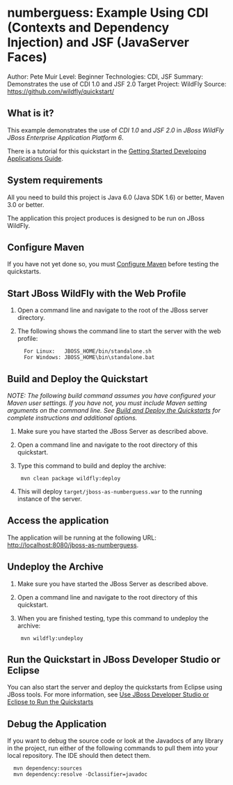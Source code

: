 numberguess: Example Using CDI (Contexts and Dependency Injection) and JSF (JavaServer Faces)
=============================================================================================
Author: Pete Muir
Level: Beginner
Technologies: CDI, JSF
Summary: Demonstrates the use of CDI 1.0 and JSF 2.0
Target Project: WildFly
Source: <https://github.com/wildfly/quickstart/>

What is it?
-----------

This example demonstrates the use of *CDI 1.0* and *JSF 2.0* in *JBoss WildFly* *JBoss Enterprise Application Platform 6*.

There is a tutorial for this quickstart in the [Getting Started Developing Applications Guide](http://www.jboss.org/jdf/quickstarts/jboss-as-quickstart/guide/NumberguessQuickstart/).

System requirements
-------------------

All you need to build this project is Java 6.0 (Java SDK 1.6) or better, Maven 3.0 or better.

The application this project produces is designed to be run on JBoss WildFly.

 
Configure Maven
---------------

If you have not yet done so, you must [Configure Maven](../README.md#mavenconfiguration) before testing the quickstarts.


Start JBoss WildFly with the Web Profile
-------------------------

1. Open a command line and navigate to the root of the JBoss server directory.
2. The following shows the command line to start the server with the web profile:

         For Linux:   JBOSS_HOME/bin/standalone.sh
         For Windows: JBOSS_HOME\bin\standalone.bat

 
Build and Deploy the Quickstart
-------------------------

_NOTE: The following build command assumes you have configured your Maven user settings. If you have not, you must include Maven setting arguments on the command line. See [Build and Deploy the Quickstarts](../README.md#buildanddeploy) for complete instructions and additional options._

1. Make sure you have started the JBoss Server as described above.
2. Open a command line and navigate to the root directory of this quickstart.
3. Type this command to build and deploy the archive:

        mvn clean package wildfly:deploy

4. This will deploy `target/jboss-as-numberguess.war` to the running instance of the server.


Access the application 
---------------------

The application will be running at the following URL: <http://localhost:8080/jboss-as-numberguess>. 


Undeploy the Archive
--------------------

1. Make sure you have started the JBoss Server as described above.
2. Open a command line and navigate to the root directory of this quickstart.
3. When you are finished testing, type this command to undeploy the archive:

        mvn wildfly:undeploy


Run the Quickstart in JBoss Developer Studio or Eclipse
-------------------------------------
You can also start the server and deploy the quickstarts from Eclipse using JBoss tools. For more information, see [Use JBoss Developer Studio or Eclipse to Run the Quickstarts](../README.md#useeclipse) 


Debug the Application
------------------------------------

If you want to debug the source code or look at the Javadocs of any library in the project, run either of the following commands to pull them into your local repository. The IDE should then detect them.

      mvn dependency:sources
      mvn dependency:resolve -Dclassifier=javadoc
